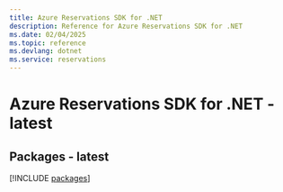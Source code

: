 ```yaml
---
title: Azure Reservations SDK for .NET
description: Reference for Azure Reservations SDK for .NET
ms.date: 02/04/2025
ms.topic: reference
ms.devlang: dotnet
ms.service: reservations
---
```

# Azure Reservations SDK for .NET - latest
## Packages - latest
[!INCLUDE [packages](reservations-index.md)]